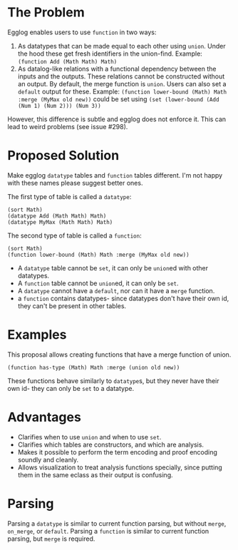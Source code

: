 # The Problem

Egglog enables users to use `function` in two ways:
1. As datatypes that can be made equal to each other using `union`. 
Under the hood these get fresh identifiers in the union-find.
Example: `(function Add (Math Math) Math)`
2. As datalog-like relations with a functional dependency between the inputs and the outputs.
These relations cannot be constructed without an output. By default, the merge function is `union`.
Users can also set a `default` output for these.
Example: `(function lower-bound (Math) Math :merge (MyMax old new))`
could be set using `(set (lower-bound (Add (Num 1) (Num 2))) (Num 3))`


However, this difference is subtle and egglog does not enforce it. This can lead to weird problems
(see issue #298).


# Proposed Solution

Make egglog `datatype` tables and `function` tables different. I'm not happy with these names please suggest better ones.

The first type of table is called a `datatype`:

```
(sort Math)
(datatype Add (Math Math) Math)
(datatype MyMax (Math Math) Math)
```

The second type of table is called a `function`:

```
(sort Math)
(function lower-bound (Math) Math :merge (MyMax old new))
```

- A `datatype` table cannot be `set`, it can only be `union`ed with other datatypes.
- A `function` table cannot be `union`ed, it can only be `set`.
- A `datatype` cannot have a `default`, nor can it have a `merge` function.
- a `function` contains datatypes- since datatypes don't have their own id, they can't be present in other tables.



# Examples

This proposal allows creating functions that have a merge function of union.

```
(function has-type (Math) Math :merge (union old new))
```

These functions behave similarly to `datatype`s, but they never have their own id- they can only be `set` to a datatype.



# Advantages

- Clarifies when to use `union` and when to use `set`.
- Clarifies which tables are constructors, and which are analysis.
- Makes it possible to perform the term encoding and proof encoding soundly and cleanly.
- Allows visualization to treat analysis functions specially, since putting them in the same
eclass as their output is confusing.



# Parsing

Parsing a `datatype` is similar to current function parsing, but without `merge`, `on_merge`, or `default`.
Parsing a `function` is similar to current function parsing, but `merge` is required.



